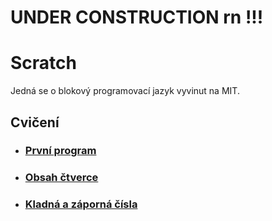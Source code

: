 # UNDER CONSTRUCTION rn !!!

# Scratch
Jedná se o blokový programovací jazyk vyvinut na MIT.

## Cvičení
- ### [První program](https://github.com/jaywor1/scratch/blob/main/cvi%C4%8Den%C3%AD/01-prvn%C3%AD_program/zad%C3%A1n%C3%AD.md)

- ### [Obsah čtverce](https://github.com/jaywor1/scratch/blob/main/cvi%C4%8Den%C3%AD/obsah_%C4%8Dtverce/zad%C3%A1n%C3%AD.md)

- ### [Kladná a záporná čísla](https://github.com/jaywor1/scratch/blob/main/cvi%C4%8Den%C3%AD/04-kladn%C3%A1_a_z%C3%A1porn%C3%A1_%C4%8D%C3%ADsla/zad%C3%A1n%C3%AD.md)